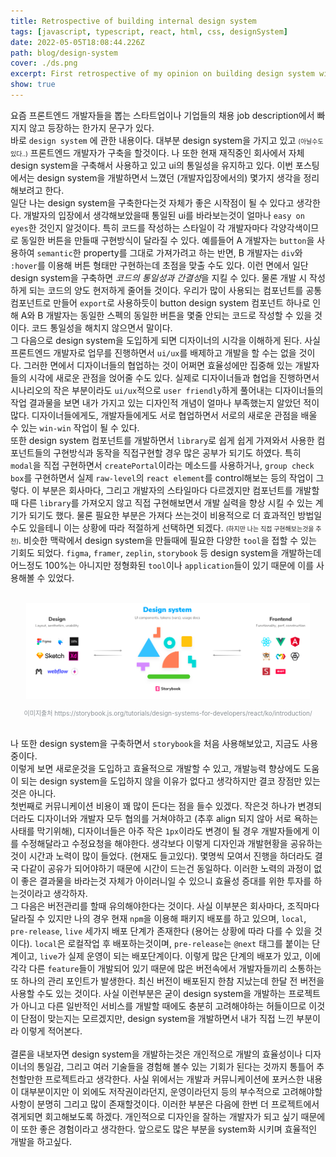 ```yaml
---
title: Retrospective of building internal design system
tags: [javascript, typescript, react, html, css, designSystem]
date: 2022-05-05T18:08:44.226Z
path: blog/design-system
cover: ./ds.png
excerpt: First retrospective of my opinion on building design system with designers and other developers
show: true
---
```


요즘 프론트엔드 개발자들을 뽑는 스타트업이나 기업들의 채용 job description에서 빠지지 않고 등장하는 한가지 문구가 있다.  
바로 `design system` 에 관한 내용이다. 대부분 design system을 가지고 있고 <span style='font-size: 10px'>(아닐수도있다..)</span> 프론트엔드 개발자가 구축을 할것이다. 
나 또한 현재 재직중인 회사에서 자체 design system을 구축해서 사용하고 있고 ui의 통일성을 유지하고 있다. 이번 포스팅에서는 design system을 개발하면서 느꼈던 (개발자입장에서의) 몇가지 생각을 정리해보려고 한다.  
일단 나는 design system을 구축한다는것 자체가 좋은 시작점이 될 수 있다고 생각한다. 개발자의 입장에서 생각해보았을때 통일된 ui를 바라보는것이 얼마나 `easy on eyes`한 것인지 알것이다.
특히 코드를 작성하는 스타일이 각 개발자마다 각양각색이므로 동일한 버튼을 만들때 구현방식이 달라질 수 있다. 예를들어 A 개발자는 `button`을 사용하여 `semantic`한 property를 그대로 가져가려고 하는 반면, B 개발자는 `div`와 `:hover`를 이용해 버튼 형태만 구현하는데 초점을 맞출 수도 있다.
이런 면에서 일단 design system을 구축하면 *코드의 통일성과 간결성*을 지킬 수 있다. 물론 개발 시 작성하게 되는 코드의 양도 현저하게 줄어들 것이다. 우리가 많이 사용되는 컴포넌트를 공통 컴포넌트로 만들어 `export`로 사용하듯이 button design system 컴포넌트 하나로 인해 A와 B 개발자는 동일한 스펙의 동일한 버튼을 몇줄 안되는 코드로 작성할 수 있을 것이다. 코드 통일성을 해치지 않으면서 말이다.  
그 다음으로 design system을 도입하게 되면 디자이너의 시각을 이해하게 된다. 사실 프론트엔드 개발자로 업무를 진행하면서 `ui/ux`를 배제하고 개발을 할 수는 없을 것이다. 그러한 면에서 디자이너들의 협업하는 것이 어쩌면 효율성에만 집중해 있는 개발자들의 시각에 새로운 관점을 얹어줄 수도 있다. 실제로 디자이너들과 협업을 진행하면서 시나리오의 작은 부분이라도 `ui/ux`적으로 `user friendly`하게 풀어내는 디자이너들의 작업 결과물을 보면 내가 가지고 있는 디자인적 개념이 얼마나 부족했는지 알았던 적이 많다. 
디자이너들에게도, 개발자들에게도 서로 협업하면서 서로의 새로운 관점을 배울 수 있는 `win-win` 작업이 될 수 있다.  
또한 design system 컴포넌트를 개발하면서 `library`로 쉽게 쉽게 가져와서 사용한 컴포넌트들의 구현방식과 동작을 직접구현할 경우 많은 공부가 되기도 하였다. 
특히 `modal`을 직접 구현하면서 `createPortal`이라는 메소드를 사용하거나, `group check box`를 구현하면서 실제 `raw-level`의 `react element`를 control해보는 등의 작업이 그렇다. 이 부분은 회사마다, 그리고 개발자의 스타일마다 다르겠지만 컴포넌트를 개발할 때 다른 `library`를 가져오지 않고 직접 구현해보면서 개발 실력을 향상 시킬 수 있는 계기가 되기도 했다. 물론 필요한 부분은 가져다 쓰는것이 비용적으로 더 효과적인 방법일수도 있을테니 이는 상황에 따라 적절하게 선택하면 되겠다. <span style="font-size: 10px;">(하지만 나는 직접 구현해보는것을 추천)</span>. 비슷한 맥락에서 design system을 만들때에 필요한  다양한 `tool`을 접할 수 있는 기회도 되었다. `figma`, `framer`, `zeplin`, `storybook` 등 design system을 개발하는데 어느정도 100%는 아니지만 정형화된 `tool`이나 `application`들이 있기 때문에 이를 사용해볼 수 있었다.  
<br/>
<div style="width: 90%;margin-bottom: 15px; margin-left:auto; margin-right: auto; background-color: white;">
  <img src="./storybook.png"  />
</div>
<div style="font-size:10px;color:#8b9196;display:flex;justify-content:center">이미지출처 https://storybook.js.org/tutorials/design-systems-for-developers/react/ko/introduction/</div>
<br/>

나 또한 design system을 구축하면서 `storybook`을 처음 사용해보았고, 지금도 사용중이다.  
이렇게 보면 새로운것을 도입하고 효율적으로 개발할 수 있고, 개발능력 향상에도 도움이 되는 design system을 도입하지 않을 이유가 없다고 생각하지만 결코 장점만 있는것은 아니다.  
첫번째로 커뮤니케이션 비용이 꽤 많이 든다는 점을 들수 있겠다. 작은것 하나가 변경되더라도 디자이너와 개발자 모두 협의를 거쳐야하고 (추후 align 되지 않아 서로 욕하는 사태를 막기위해), 디자이너들은 아주 작은 `1px`이라도 변경이 될 경우 개발자들에게 이를 수정해달라고 수정요청을 해야한다. 생각보다 이렇게 디자인과 개발현황을 공유하는것이 시간과 노력이 많이 들었다. (현재도 들고있다). 몇명씩 모여서 진행을 하더라도 결국 다같이 공유가 되어야하기 때문에 시간이 드는건 동일하다. 
이러한 노력의 과정이 없이 좋은 결과물을 바라는것 자체가 아이러니일 수 있으니 효율성 증대를 위한 투자를 하는것이라고 생각하자.   
그 다음은 버전관리를 할때 유의해야한다는 것이다. 사실 이부분은 회사마다, 조직마다 달라질 수 있지만 나의 경우 현재 `npm`을 이용해 패키지 배포를 하고 있으며, `local`, `pre-release`, `live` 세가지 배포 단계가 존재한다 (용어는 상황에 따라 다를 수 있을 것이다).
`local`은 로컬작업 후 배포하는것이며, `pre-release`는 `@next` 태그를 붙이는 단계이고, `live`가 실제 운영이 되는 배포단계이다. 이렇게 많은 단계의 배포가 있고, 이에 각각 다른 `feature`들이 개발되어 있기 때문에 많은 버전속에서 개발자들끼리 소통하는 또 하나의 관리 포인트가 발생한다. 최신 버전이 배포된지 한참 지났는데 한달 전 버전을 사용할 수도 있는 것이다.
사실 이런부분은 굳이 design system을 개발하는 프로젝트가 아니고 다른 일반적인 서비스를 개발할 때에도 충분히 고려해야하는 허들이므로 이것이 단점이 맞는지는 모르겠지만, design system을 개발하면서 내가 직접 느낀 부분이라 이렇게 적어본다.  
<br/>
결론을 내보자면 design system을 개발하는것은 개인적으로 개발의 효율성이나 디자이너의 통일감, 그리고 여러 기술들을 경험해 볼수 있는 기회가 된다는 것까지 통틀어 추천할만한 프로젝트라고 생각한다. 사실 위에서는 개발과 커뮤니케이션에 포커스한 내용이 대부분이지만 이 외에도 저작권이라던지, 운영이라던지 등의 부수적으로 고려해야할 사항이 분명히 그리고 많이 존재할것이다. 이러한 부분은 다음에 한번 더 프로젝트에서 겪게되면 회고해보도록 하겠다. 개인적으로 디자인을 잘하는 개발자가 되고 싶기 때문에 이 또한 좋은 경험이라고 생각한다. 앞으로도 많은 부분을 system화 시키며 효율적인 개발을 하고싶다.    
